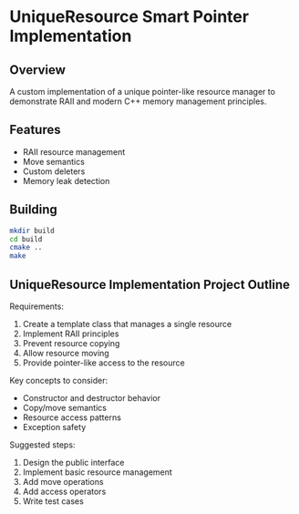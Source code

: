 # UniqueResource Smart Pointer Implementation

## Overview
A custom implementation of a unique pointer-like resource manager to demonstrate RAII and modern C++ memory management principles.

## Features
- RAII resource management
- Move semantics
- Custom deleters
- Memory leak detection

## Building
```bash
mkdir build
cd build
cmake ..
make
```

## UniqueResource Implementation Project Outline

Requirements:
1. Create a template class that manages a single resource
2. Implement RAII principles
3. Prevent resource copying
4. Allow resource moving
5. Provide pointer-like access to the resource

Key concepts to consider:
- Constructor and destructor behavior 
- Copy/move semantics
- Resource access patterns
- Exception safety

Suggested steps:
1. Design the public interface
2. Implement basic resource management
3. Add move operations
4. Add access operators
5. Write test cases
